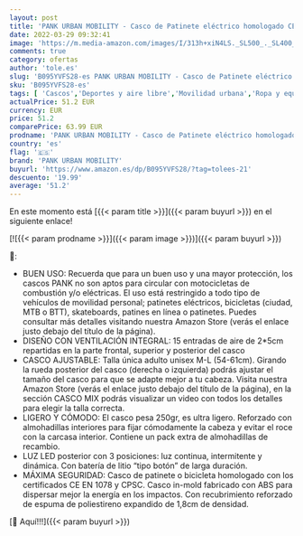 ```yaml
---
layout: post
title: 'PANK URBAN MOBILITY - Casco de Patinete eléctrico homologado CE  Bicicleta de Ciudad y montaña. con luz led Posterior. Talla Adulto. Mujer y Hombre. Diseño Ultra Ligero con ventilación Integral.  Negro Mate '
date: 2022-03-29 09:32:41
image: 'https://m.media-amazon.com/images/I/313h+xiN4LS._SL500_._SL400_.jpg'
comments: true
category: ofertas
author: 'tole.es'
slug: 'B095YVFS28-es PANK URBAN MOBILITY - Casco de Patinete eléctrico...'
sku: 'B095YVFS28-es'
tags: [ 'Cascos','Deportes y aire libre','Movilidad urbana','Ropa y equipo para deportes','bicicleta','pank urban mobility', ]
actualPrice: 51.2 EUR
currency: EUR
price: 51.2
comparePrice: 63.99 EUR
prodname: 'PANK URBAN MOBILITY - Casco de Patinete eléctrico homologado CE  Bicicleta de Ciudad y montaña. con luz led Posterior. Talla Adulto. Mujer y Hombre. Diseño Ultra Ligero con ventilación Integral.  Negro Mate '
country: 'es'
flag: '🇪🇸'
brand: 'PANK URBAN MOBILITY'
buyurl: 'https://www.amazon.es/dp/B095YVFS28/?tag=tolees-21'
descuento: '19.99'
average: '51.2'
---
```


En este momento está [{{< param title >}}]({{< param buyurl >}}) en el siguiente enlace!

[![{{< param prodname >}}]({{< param image >}})]({{< param buyurl >}})

🔎:

- BUEN USO: Recuerda que para un buen uso y una mayor protección, los cascos PANK no son aptos para circular con motocicletas de combustión y/o eléctricas. El uso está restringido a todo tipo de vehículos de movilidad personal; patinetes eléctricos, bicicletas (ciudad, MTB o BTT), skateboards, patines en línea o patinetes. Puedes consultar más detalles visitando nuestra Amazon Store (verás el enlace justo debajo del título de la página).
- DISEÑO CON VENTILACIÓN INTEGRAL: 15 entradas de aire de 2*5cm repartidas en la parte frontal, superior y posterior del casco
- CASCO AJUSTABLE: Talla única adulto unisex M-L (54-61cm). Girando la rueda posterior del casco (derecha o izquierda) podrás ajustar el tamaño del casco para que se adapte mejor a tu cabeza. Visita nuestra Amazon Store (verás el enlace justo debajo del título de la página), en la sección CASCO MIX podrás visualizar un video con todos los detalles para elegir la talla correcta.
- LIGERO Y CÓMODO: El casco pesa 250gr, es ultra ligero. Reforzado con almohadillas interiores para fijar cómodamente la cabeza y evitar el roce con la carcasa interior. Contiene un pack extra de almohadillas de recambio.
- LUZ LED posterior con 3 posiciones: luz continua, intermitente y dinámica. Con batería de litio “tipo botón” de larga duración.
- MÁXIMA SEGURIDAD: Casco de patinete o bicicleta homologado con los certificados CE EN 1078 y CPSC. Casco in-mold fabricado con ABS para dispersar mejor la energía en los impactos. Con recubrimiento reforzado de espuma de poliestireno expandido de 1,8cm de densidad.

[🛒 Aquí!!!]({{< param buyurl >}})

